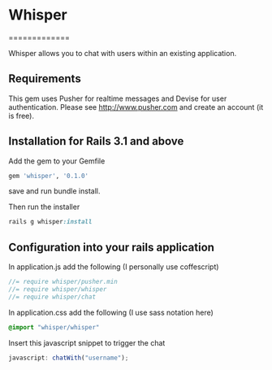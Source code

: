 # Whisper
=============

Whisper allows you to chat with users within an existing application.


## Requirements

This gem uses Pusher for realtime messages and Devise for user authentication.
Please see http://www.pusher.com and create an account (it is free).

## Installation for Rails 3.1 and above

Add the gem to your Gemfile

``` ruby
gem 'whisper', '0.1.0'
```

save and run bundle install.

Then run the installer

``` ruby
rails g whisper:install
```

## Configuration into your rails application

In application.js add the following (I personally use coffescript)

``` javascript
//= require whisper/pusher.min
//= require whisper/whisper
//= require whisper/chat
```

In application.css add the following (I use sass notation here)

``` sass
@import "whisper/whisper"
```

Insert this javascript snippet to trigger the chat

``` javascript
javascript: chatWith("username");
```
